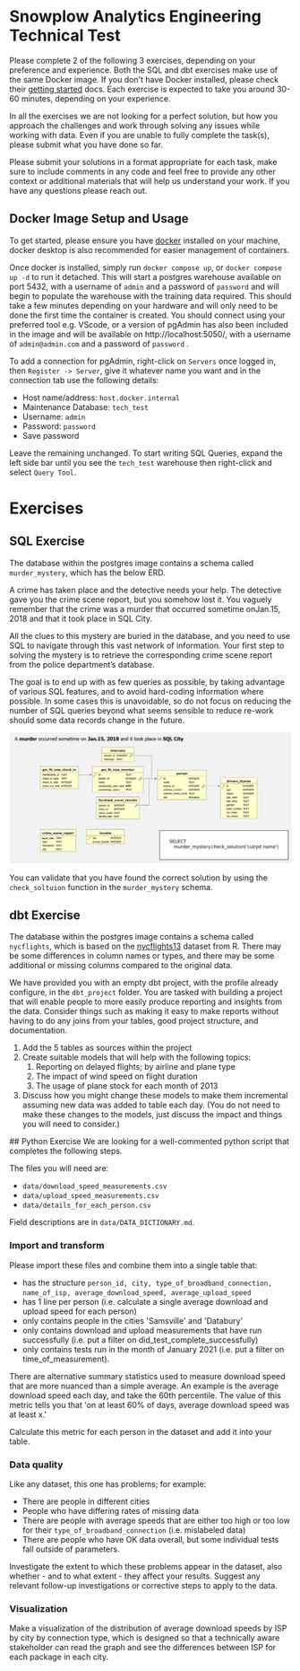 # Snowplow Analytics Engineering Technical Test

Please complete 2 of the following 3 exercises, depending on your preference and experience. Both the SQL and dbt exercises make use of the same Docker image. If you don't have Docker installed, please check their [getting started](https://www.docker.com/get-started/) docs. Each exercise is expected to take you around 30-60 minutes, depending on your experience.

In all the exercises we are not looking for a perfect solution, but how you approach the challenges and work through solving any issues while working with data. Even if you are unable to fully complete the task(s), please submit what you have done so far. 

Please submit your solutions in a format appropriate for each task, make sure to include comments in any code and feel free to provide any other context or additional materials that will help us understand your work. If you have any questions please reach out.

## Docker Image Setup and Usage
To get started, please ensure you have [docker](https://docs.docker.com/) installed on your machine, docker desktop is also recommended for easier management of containers.

Once docker is installed, simply run `docker compose up`, or `docker compose up -d` to run it detached. This will start a postgres warehouse available on port 5432, with a username of `admin` and a password of `password` and will begin to populate the warehouse with the training data required. This should take a few minutes depending on your hardware and will only need to be done the first time the container is created. You should connect using your preferred tool e.g. VScode, or a version of pgAdmin has also been included in the image and will be available on http://localhost:5050/, with a username of `admin@admin.com` and a password of `password` .

To add a connection for pgAdmin, right-click on `Servers` once logged in, then `Register -> Server`, give it whatever name you want and in the connection tab use the following details:

- Host name/address: `host.docker.internal`
- Maintenance Database: `tech_test`
- Username: `admin`
- Password: `password`
- Save password

Leave the remaining unchanged. To start writing SQL Queries, expand the left side bar until you see the `tech_test` warehouse then right-click and select `Query Tool`.

# Exercises
## SQL Exercise
The database within the postgres image contains a schema called `murder_mystery`, which has the below ERD. 

A crime has taken place and the detective needs your help. The detective gave you the crime scene report, but you somehow lost it. You vaguely remember that the crime was a murder​​ that occurred sometime on ​Jan.15, 2018​​ and that it took place in SQL City​​.

All the clues to this mystery are buried in the database, and you need to use SQL to navigate through this vast network of information. Your first step to solving the mystery is to retrieve the corresponding crime scene report from the police department’s database.

The goal is to end up with as few queries as possible, by taking advantage of various SQL features, and to avoid hard-coding information where possible. In some cases this is unavoidable, so do not focus on reducing the number of SQL queries beyond what seems sensible to reduce re-work should some data records change in the future.

![](./mystery_erd.jpg)

You can validate that you have found the correct solution by using the `check_soltuion` function in the `murder_mystery` schema.

## dbt Exercise
The database within the postgres image contains a schema called `nycflights`, which is based on the [nycflights13](https://cran.r-project.org/web/packages/nycflights13/nycflights13.pdf) dataset from R. There may be some differences in column names or types, and there may be some additional or missing columns compared to the original data.

We have provided you with an empty dbt project, with the profile already configure, in the `dbt_project` folder. You are tasked with building a project that will enable people to more easily produce reporting and insights from the data. Consider things such as making it easy to make reports without having to do any joins from your tables, good project structure, and documentation.

1. Add the 5 tables as sources within the project
2. Create suitable models that will help with the following topics:
   1. Reporting on delayed flights; by airline and plane type
   2. The impact of wind speed on flight duration
   3. The usage of plane stock for each month of 2013
3. Discuss how you might change these models to make them incremental assuming new data was added to table each day. (You do not need to make these changes to the models, just discuss the impact and things you will need to consider.)


## Python Exercise
We are looking for a well-commented python script that completes the following steps.

The files you will need are:

* `data/download_speed_measurements.csv`
* `data/upload_speed_measurements.csv`
* `data/details_for_each_person.csv`

Field descriptions are in `data/DATA_DICTIONARY.md`.

### Import and transform
Please import these files and combine them into a single table that:

* has the structure `person_id, city, type_of_broadband_connection, name_of_isp, average_download_speed, average_upload_speed`
* has 1 line per person (i.e. calculate a single average download and upload speed for each person)
* only contains people in the cities 'Samsville' and 'Databury'
* only contains download and upload measurements that have run successfully (i.e. put a filter on did_test_complete_successfully)
* only contains tests run in the month of January 2021 (i.e. put a filter on time_of_measurement).

There are alternative summary statistics used to measure download speed that are more nuanced than a simple average. An example is the average download speed each day, and take the 60th percentile. The value of this metric tells you that 'on at least 60% of days, average download speed was at least x.'

Calculate this metric for each person in the dataset and add it into your table.

### Data quality

Like any dataset, this one has problems; for example:
  * There are people in different cities
  * People who have differing rates of missing data
  * There are people with average speeds that are either too high or too low for their `type_of_broadband_connection` (i.e. mislabeled data)
  * There are people who have OK data overall, but some individual tests fall outside of parameters.

Investigate the extent to which these problems appear in the dataset, also whether - and to what extent - they affect your results. Suggest any relevant follow-up investigations or corrective steps to apply to the data.

### Visualization
Make a visualization of the distribution of average download speeds by ISP by city by connection type, which is designed so that a technically aware stakeholder can read the graph and see the differences between ISP for each package in each city.
